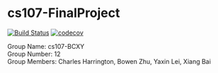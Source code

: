 # cs107-FinalProject
[![Build Status](https://app.travis-ci.com/cs107-BCXY/cs107-FinalProject.svg?token=anqfaqgHLQeyZ6kwBBp8&branch=main)](https://app.travis-ci.com/cs107-BCXY/cs107-FinalProject)
[![codecov](https://codecov.io/gh/cs107-BCXY/cs107-FinalProject/branch/main/graph/badge.svg?token=LJX9AH62PE)](https://codecov.io/gh/cs107-BCXY/cs107-FinalProject)

Group Name: cs107-BCXY  
Group Number: 12  
Group Members: Charles Harrington, Bowen Zhu, Yaxin Lei, Xiang Bai
